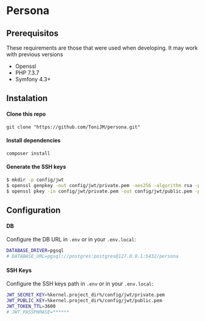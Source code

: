 Persona
=======
Prerequisitos
-------------
These requirements are those that were used when developing. It may work with previous versions
- Openssl
- PHP 7.3.7
- Symfony 4.3+

Instalation
-----------

#### Clone this repo

    git clone "https://github.com/ToniJM/persona.git"

#### Install dependencies

    composer install

#### Generate the SSH keys

``` bash
$ mkdir -p config/jwt
$ openssl genpkey -out config/jwt/private.pem -aes256 -algorithm rsa -pkeyopt rsa_keygen_bits:4096
$ openssl pkey -in config/jwt/private.pem -out config/jwt/public.pem -pubout
```

Configuration
-------------

#### DB

Configure the DB URL in `.env` or in your `.env.local`:

``` bash
DATABASE_DRIVER=pgsql
# DATABASE_URL=pgsql://postgres:postgres@127.0.0.1:5432/persona
```

#### SSH Keys

Configure the SSH keys path in `.env` or in your `.env.local`:

```bash
JWT_SECRET_KEY=%kernel.project_dir%/config/jwt/private.pem
JWT_PUBLIC_KEY=%kernel.project_dir%/config/jwt/public.pem
JWT_TOKEN_TTL=3600
# JWT_PASSPHRASE=******
```
